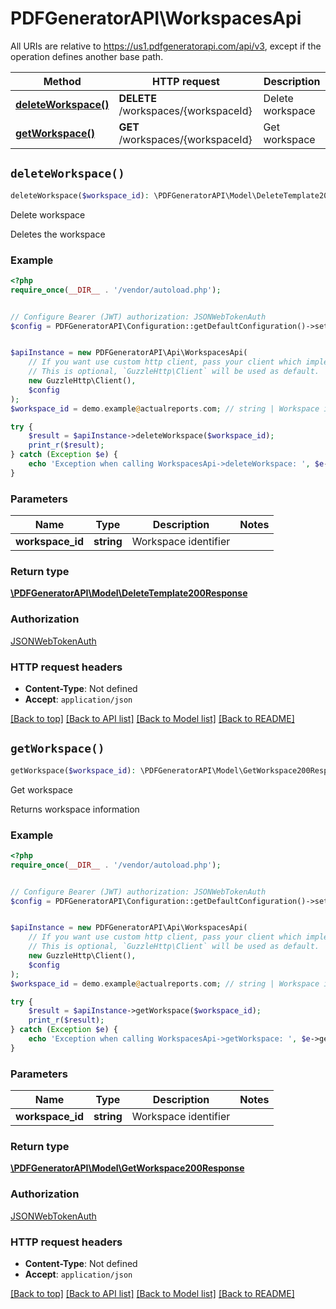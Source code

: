 # PDFGeneratorAPI\WorkspacesApi

All URIs are relative to https://us1.pdfgeneratorapi.com/api/v3, except if the operation defines another base path.

| Method | HTTP request | Description |
| ------------- | ------------- | ------------- |
| [**deleteWorkspace()**](WorkspacesApi.md#deleteWorkspace) | **DELETE** /workspaces/{workspaceId} | Delete workspace |
| [**getWorkspace()**](WorkspacesApi.md#getWorkspace) | **GET** /workspaces/{workspaceId} | Get workspace |


## `deleteWorkspace()`

```php
deleteWorkspace($workspace_id): \PDFGeneratorAPI\Model\DeleteTemplate200Response
```

Delete workspace

Deletes the workspace

### Example

```php
<?php
require_once(__DIR__ . '/vendor/autoload.php');


// Configure Bearer (JWT) authorization: JSONWebTokenAuth
$config = PDFGeneratorAPI\Configuration::getDefaultConfiguration()->setAccessToken('YOUR_ACCESS_TOKEN');


$apiInstance = new PDFGeneratorAPI\Api\WorkspacesApi(
    // If you want use custom http client, pass your client which implements `GuzzleHttp\ClientInterface`.
    // This is optional, `GuzzleHttp\Client` will be used as default.
    new GuzzleHttp\Client(),
    $config
);
$workspace_id = demo.example@actualreports.com; // string | Workspace identifier

try {
    $result = $apiInstance->deleteWorkspace($workspace_id);
    print_r($result);
} catch (Exception $e) {
    echo 'Exception when calling WorkspacesApi->deleteWorkspace: ', $e->getMessage(), PHP_EOL;
}
```

### Parameters

| Name | Type | Description  | Notes |
| ------------- | ------------- | ------------- | ------------- |
| **workspace_id** | **string**| Workspace identifier | |

### Return type

[**\PDFGeneratorAPI\Model\DeleteTemplate200Response**](../Model/DeleteTemplate200Response.md)

### Authorization

[JSONWebTokenAuth](../../README.md#JSONWebTokenAuth)

### HTTP request headers

- **Content-Type**: Not defined
- **Accept**: `application/json`

[[Back to top]](#) [[Back to API list]](../../README.md#endpoints)
[[Back to Model list]](../../README.md#models)
[[Back to README]](../../README.md)

## `getWorkspace()`

```php
getWorkspace($workspace_id): \PDFGeneratorAPI\Model\GetWorkspace200Response
```

Get workspace

Returns workspace information

### Example

```php
<?php
require_once(__DIR__ . '/vendor/autoload.php');


// Configure Bearer (JWT) authorization: JSONWebTokenAuth
$config = PDFGeneratorAPI\Configuration::getDefaultConfiguration()->setAccessToken('YOUR_ACCESS_TOKEN');


$apiInstance = new PDFGeneratorAPI\Api\WorkspacesApi(
    // If you want use custom http client, pass your client which implements `GuzzleHttp\ClientInterface`.
    // This is optional, `GuzzleHttp\Client` will be used as default.
    new GuzzleHttp\Client(),
    $config
);
$workspace_id = demo.example@actualreports.com; // string | Workspace identifier

try {
    $result = $apiInstance->getWorkspace($workspace_id);
    print_r($result);
} catch (Exception $e) {
    echo 'Exception when calling WorkspacesApi->getWorkspace: ', $e->getMessage(), PHP_EOL;
}
```

### Parameters

| Name | Type | Description  | Notes |
| ------------- | ------------- | ------------- | ------------- |
| **workspace_id** | **string**| Workspace identifier | |

### Return type

[**\PDFGeneratorAPI\Model\GetWorkspace200Response**](../Model/GetWorkspace200Response.md)

### Authorization

[JSONWebTokenAuth](../../README.md#JSONWebTokenAuth)

### HTTP request headers

- **Content-Type**: Not defined
- **Accept**: `application/json`

[[Back to top]](#) [[Back to API list]](../../README.md#endpoints)
[[Back to Model list]](../../README.md#models)
[[Back to README]](../../README.md)
